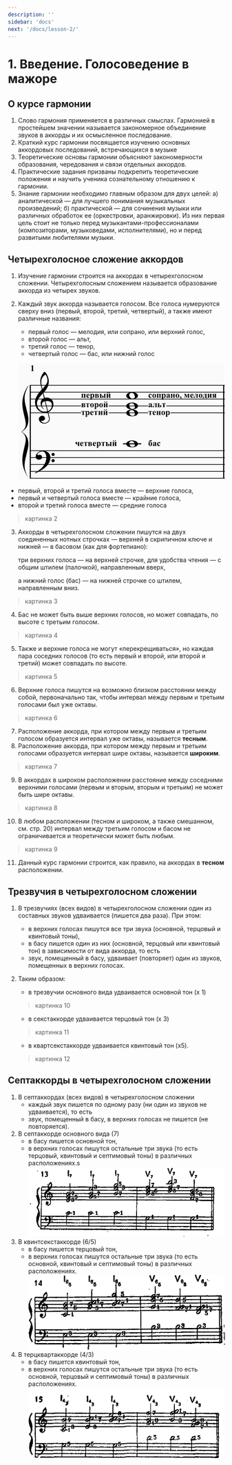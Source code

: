```yaml
---
description: ''
sidebar: 'docs'
next: '/docs/lesson-2/'
---
```

# 1. Введение. Голосоведение в мажоре

## О курсе гармонии

1. Слово гармония применяется в различных смыслах. Гармонией в простейшем значении называется закономерное объединение звуков в аккорды и их осмысленное последование.
2. Краткий курс гармонии посвящается изучению основных аккордовых последований, встречающихся в музыке
3. Теоретические основы гармонии объясняют закономерности образования, чередования и связи отдельных аккордов.
4. Практические задания призваны подкрепить теоретические положения и научить ученика сознательному отношению к гармонии.
5. Знание гармонии необходимо главным образом для двух целей: 
    а) аналитической — для лучшего понимания музыкальных произведений; 
    б) практической — для сочинения музыки или различных обработок ее (оркестровки, аранжировки). Из них первая цель стоит не только перед музыкантами-профессионалами (композиторами, музыковедами, исполнителями), но и перед развитыми любителями музыки.

## Четырехголосное сложение аккордов

1. Изучение гармонии строится на аккордах в четырехголосном сложении. Четырехголосным сложением называется образование аккорда из четырех звуков.
2. Каждый звук аккорда называется голосом. Все голоса нумеруются сверху вниз (первый, второй, третий, четвертый), а также имеют различные названия:
    - первый голос — мелодия, или сопрано, или верхний голос,
    - второй голос — альт,
    - третий голос — тенор,
    - четвертый голос — бас, или нижний голос
    
    ![1](../../src/assets/1.jpg)
        
- первый, второй и третий голоса вместе — верхние голоса,
- первый и четвертый голоса вместе — крайние голоса,
- второй и третий голоса вместе — средние голоса

> картинка 2
    
3. Аккорды в четырехголосном сложении пишутся на двух соединенных нотных строчках — верхней в скрипичном ключе и нижней — в басовом (как для фортепиано):
   
   три верхних голоса — на верхней строчке, для удобства чтения — с общим штилем (палочкой), направленным вверх,
   
   а нижний голос (бас) — на нижней строчке со штилем, направленным вниз.

> картинка 3

4. Бас не может быть выше верхних голосов, но может совпадать, по высоте с третьим голосом.

> картинка 4

5. Также и верхние голоса не могут «перекрещиваться», но каждая пара соседних голосов (то есть первый и второй, или второй и третий) может совпадать по высоте.
  
> картинка 5  

6. Верхние голоса пишутся на возможно близком расстоянии между собой, первоначально так, чтобы интервал между первым и третьим голосами был уже октавы.

> картинка 6

7. Расположение аккорда, при котором между первым и третьим голосом образуется интервал уже октавы, называется **тесным**.
8. Расположение аккорда, при котором между первым и третьим голосами образуется интервал шире октавы, называется **широким**.

> картинка 7

9. В аккордах в широком расположении расстояние между соседними верхними голосами (первым и вторым, вторым и третьим) не может быть шире октавы.
    
> картинка 8

10. В любом расположении (тесном и широком, а также смешанном, см. стр. 20) интервал между третьим голосом и басом не ограничивается и теоретически может быть любым.

> картинка 9   

11. Данный курс гармонии строится, как правило, на аккордах в **тесном** расположении.

## Трезвучия в четырехголосном сложении

1. В трезвучиях (всех видов) в четырехголосном сложении один из составных звуков удваивается (пишется два раза). При этом:
    - в верхних голосах пишутся все три звука (основной, терцовый и квинтовый тоны),
    - в басу пишется один из них (основной, терцовый или квинтовый тон) в зависимости от вида аккорда, то есть
    - звук, помещенный в басу, удваивает (повторяет) один из звуков, помещенных в верхних голосах.
2. Таким образом:
    - в трезвучии основного вида удваивается основной тон (х 1)
    
    > картинка 10

   - в секстаккорде удваивается терцовый тон (х 3)
   
    > картинка 11

    - в квартсекстаккорде удваивается квинтовый тон (х5).
    
    > картинка 12
    
## Септаккорды в четырехголосном сложении
  
1. В септаккордах (всех видов) в четырехголосном сложении
    - каждый звук пишется по одному разу (ни один из звуков не удваивается), то есть
    - звук, помещенный в басу, в верхних голосах не пишется (не повторяется).
2. В септаккорде основного вида (7)
    - в басу пишется основной тон,
    - в верхних голосах пишутся остальные три звука (то есть терцовый, квинтовый и септимовый тоны) в различных расположениях.s
    ![пример 13](../../src/assets/13.png)
3. В квинтсекстаккорде (6/5)
    - в басу пишется терцовый тон,
    - в верхних голосах пишутся остальные три звука (то есть основной, квинтовый и септимовый тоны) в различных расположениях.
    ![пример 14](../../src/assets/14.png)
4. В терцквартаккорде (4/3)
    - в басу пишется квинтовый тон,
    - в верхних голосах пишутся остальные три звука (то есть основной, терцовый и септимовый тоны) в различных расположениях.
    ![пример 15](../../src/assets/15.png)
